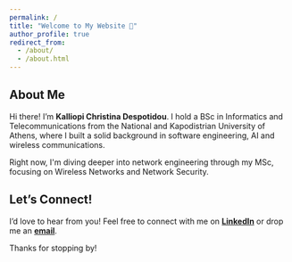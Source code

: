 ```yaml
---
permalink: /
title: "Welcome to My Website 👋"
author_profile: true
redirect_from: 
  - /about/
  - /about.html
---
```


## About Me

Hi there! I’m **Kalliopi Christina Despotidou**. I hold a BSc in Informatics and Telecommunications from the National and Kapodistrian University of Athens, where I built a solid background in software engineering, AI and wireless communications. 

Right now, I'm diving deeper into network engineering through my MSc, focusing on Wireless Networks and Network Security.
## Let’s Connect! 

I’d love to hear from you! Feel free to connect with me on **[LinkedIn](https://www.linkedin.com/in/kalliopi-despotidou/)** or drop me an **[email](mailto:kdespotidou@di.uoa.gr)**.

Thanks for stopping by! 


